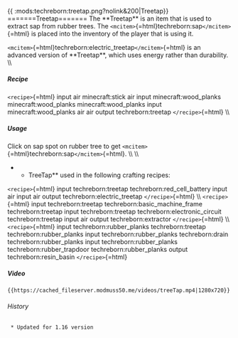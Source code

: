{{ :mods:techreborn:treetap.png?nolink&200\|Treetap}}
=======Treetap======= The \*\*Treetap\*\* is an item that is used to
extract sap from rubber trees. The
`<mcitem>`{=html}techreborn:sap`</mcitem>`{=html} is placed into the
inventory of the player that is using it.

`<mcitem>`{=html}techreborn:electric_treetap`</mcitem>`{=html} is an
advanced version of \*\*Treetap\*\*, which uses energy rather than
durability. \\\\

##### Recipe

`<recipe>`{=html} input air minecraft:stick air input
minecraft:wood_planks minecraft:wood_planks minecraft:wood_planks input
minecraft:wood_planks air air output techreborn:treetap
`</recipe>`{=html} \\\\

##### Usage

Click on sap spot on rubber tree to get
`<mcitem>`{=html}techreborn:sap`</mcitem>`{=html}. \\\\ \\\\

-   -   TreeTap\*\* used in the following crafting recipes:

`<recipe>`{=html} input techreborn:treetap techreborn:red_cell_battery
input air input air output techreborn:electric_treetap
`</recipe>`{=html} \\\\ `<recipe>`{=html} input techreborn:treetap
techreborn:basic_machine_frame techreborn:treetap input
techreborn:treetap techreborn:electronic_circuit techreborn:treetap
input air output techreborn:extractor `</recipe>`{=html} \\\\
`<recipe>`{=html} input techreborn:rubber_planks techreborn:treetap
techreborn:rubber_planks input techreborn:rubber_planks techreborn:drain
techreborn:rubber_planks input techreborn:rubber_planks
techreborn:rubber_trapdoor techreborn:rubber_planks output
techreborn:resin_basin `</recipe>`{=html}

##### Video

```{=mediawiki}
{{https://cached_fileserver.modmuss50.me/videos/treeTap.mp4|1280x720}}
```
###### History

` * Updated for 1.16 version`
